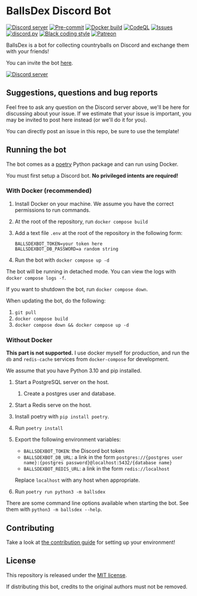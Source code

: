 # BallsDex Discord Bot

[![Discord server](https://discordapp.com/api/guilds/999999863553003550/embed.png)](https://discord.gg/w9HJU5nGJT)
[![Pre-commit](https://github.com/laggron42/BallsDex-DiscordBot/actions/workflows/pre-commit.yml/badge.svg)](https://github.com/laggron42/BallsDex-DiscordBot/actions/workflows/pre-commit.yml)
[![Docker build](https://github.com/laggron42/BallsDex-DiscordBot/actions/workflows/docker.yml/badge.svg)](https://github.com/laggron42/BallsDex-DiscordBot/actions/workflows/docker.yml)
[![CodeQL](https://github.com/laggron42/BallsDex-DiscordBot/actions/workflows/codeql-analysis.yml/badge.svg)](https://github.com/laggron42/BallsDex-DiscordBot/actions/workflows/codeql-analysis.yml)
[![Issues](https://img.shields.io/github/issues/laggron42/BallsDex-DiscordBot)](https://github.com/laggron42/BallsDex-DiscordBot/issues)
[![discord.py](https://img.shields.io/badge/discord-py-blue.svg)](https://github.com/Rapptz/discord.py)
[![Black coding style](https://img.shields.io/badge/code%20style-black-000000.svg)](https://github.com/ambv/black)
[![Patreon](https://img.shields.io/badge/Patreon-donate-orange.svg)](https://patreon.com/retke)

BallsDex is a bot for collecting countryballs on Discord and exchange them with your friends!

You can invite the bot [here](https://discord.com/api/oauth2/authorize?client_id=999736048596816014&permissions=537193536&scope=bot%20applications.commands).

[![Discord server](https://discordapp.com/api/guilds/999999863553003550/embed.png?style=banner3)](https://discord.gg/w9HJU5nGJT)

## Suggestions, questions and bug reports

Feel free to ask any question on the Discord server above, we'll be here for discussing about your
issue. If we estimate that your issue is important, you may be invited to post here instead (or
we'll do it for you).

You can directly post an issue in this repo, be sure to use the template!

## Running the bot

The bot comes as a [poetry](https://python-poetry.org/) Python package and can run using Docker.

You must first setup a Discord bot. **No privileged intents are required!**

### With Docker (recommended)

1. Install Docker on your machine. We assume you have the correct permissions to run commands.
2. At the root of the repository, run `docker compose build`
3. Add a text file `.env` at the root of the repository in the following form:

   ```env
   BALLSDEXBOT_TOKEN=your token here
   BALLSDEXBOT_DB_PASSWORD=a random string
   ```

4. Run the bot with `docker compose up -d`

The bot will be running in detached mode. You can view the logs with `docker compose logs -f`.

If you want to shutdown the bot, run `docker compose down`.

When updating the bot, do the following:

1. `git pull`
2. `docker compose build`
3. `docker compose down && docker compose up -d`

### Without Docker

**This part is not supported.** I use docker myself for production, and run the `db` and
`redis-cache` services from `docker-compose` for development.

We assume that you have Python 3.10 and pip installed.

1. Start a PostgreSQL server on the host.
   1. Create a postgres user and database.
2. Start a Redis serve on the host.
3. Install poetry with `pip install poetry`.
4. Run `poetry install`
5. Export the following environment variables:

   - `BALLSDEXBOT_TOKEN`: the Discord bot token
   - `BALLSDEXBOT_DB_URL`: a link in the form `postgres://{postgres user name}:{postgres password}@localhost:5432/{database name}`
   - `BALLSDEXBOT_REDIS_URL`: a link in the form `redis://localhost`

   Replace `localhost` with any host when appropriate.

6. Run `poetry run python3 -m ballsdex`

There are some command line options available when starting the bot.
See them with `python3 -m ballsdex --help`.

## Contributing

Take a look at [the contribution guide](CONTRIBUTING.md) for setting up your environment!

## License

This repository is released under the [MIT license](https://opensource.org/licenses/MIT).

If distributing this bot, credits to the original authors must not be removed.
